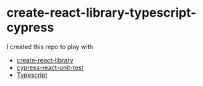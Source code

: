 # create-react-library-typescript-cypress

I created this repo to play with

- [create-react-library](https://www.npmjs.com/package/create-react-library)
- [cypress-react-unit-test](https://github.com/bahmutov/cypress-react-unit-test)
- [Typescript](https://www.typescriptlang.org)
